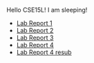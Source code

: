 Hello CSE15L!
I am sleeping!
* [Lab Report 1](https://saintlucifur.github.io/cse15l-lab-reports/lab-report-1/lab-report-1-week-0.html)
* [Lab Report 2](https://saintlucifur.github.io/cse15l-lab-reports/lab-report-2/lab-report-2-week-1.html)
* [Lab Report 3](https://saintlucifur.github.io/cse15l-lab-reports/lab-report-3-week-3.html)
* [Lab Report 4](https://saintlucifur.github.io/cse15l-lab-reports/lab-report-4.html)
* [Lab Report 4 resub](https://saintlucifur.github.io/cse15l-lab-reports/lab-4-resub.html)
